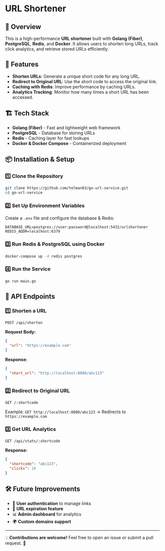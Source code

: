 # URL Shortener&#x20;

## 📌 Overview

This is a high-performance **URL shortener** built with **Golang (Fiber)**, **PostgreSQL**, **Redis**, and **Docker**. It allows users to shorten long URLs, track click analytics, and retrieve stored URLs efficiently.

## 🚀 Features

- **Shorten URLs**: Generate a unique short code for any long URL.
- **Redirect to Original URL**: Use the short code to access the original link.
- **Caching with Redis**: Improve performance by caching URLs.
- **Analytics Tracking**: Monitor how many times a short URL has been accessed.



## 🏗 Tech Stack

- **Golang (Fiber)** - Fast and lightweight web framework
- **PostgreSQL** - Database for storing URLs
- **Redis** - Caching layer for fast lookups
- **Docker & Docker Compose** - Containerized deployment

## 📦 Installation & Setup

### 1️⃣ Clone the Repository

```sh
git clone https://github.com/telman03/go-url-service.git
cd go-url-service
```

### 2️⃣ Set Up Environment Variables

Create a `.env` file and configure the database & Redis:

```env
DATABASE_URL=postgres://user:password@localhost:5432/urlshortener
REDIS_ADDR=localhost:6379
```

### 3️⃣ Run Redis & PostgreSQL using Docker

```sh
docker-compose up -d redis postgres
```

### 4️⃣ Run the Service

```sh
go run main.go
```

## 📡 API Endpoints

### 1️⃣ Shorten a URL

```http
POST /api/shorten
```

**Request Body:**

```json
{
  "url": "https://example.com"
}
```

**Response:**

```json
{
  "short_url": "http://localhost:8080/abc123"
}
```

### 2️⃣ Redirect to Original URL

```http
GET /:shortcode
```

Example: `GET http://localhost:8080/abc123` → Redirects to `https://example.com`

### 3️⃣ Get URL Analytics

```http
GET /api/stats/:shortcode
```

**Response:**

```json
{
  "shortcode": "abc123",
  "clicks": 10
}
```

## 🛠️ Future Improvements

- 🔑 **User authentication** to manage links
- 📅 **URL expiration feature**
- 📊 **Admin dashboard** for analytics
- 🌍 **Custom domains support**

---

💡 **Contributions are welcome!** Feel free to open an issue or submit a pull request. 🚀

